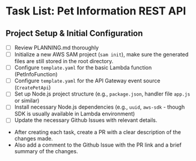 # Task List: Pet Information REST API

## Project Setup & Initial Configuration

- [ ]  Review PLANNING.md thoroughly
- [ ]  Initialize a new AWS SAM project (`sam init`), make sure the generated files are still stored in the root directory.
- [ ]  Configure `template.yaml` for the basic Lambda function (PetInfoFunction)
- [ ]  Configure `template.yaml` for the API Gateway event source (`CreatePetApi`)
- [ ]  Set up Node.js project structure (e.g., `package.json`, handler file `app.js` or similar)
- [ ]  Install necessary Node.js dependencies (e.g., `uuid`, `aws-sdk` - though SDK is usually available in Lambda environment)
- [ ]  Update the necessary Github Issues with relevant details.
  - After creating each task, create a PR with a clear description of the changes made.
  - Also add a comment to the Github Issue with the PR link and a brief summary of the changes.
